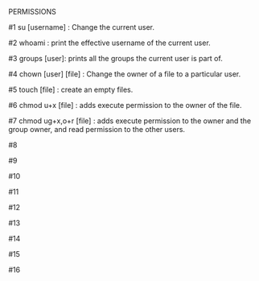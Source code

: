 PERMISSIONS

#1 su [username] : Change the current user.

#2 whoami : print the effective username of the current user.

#3 groups [user]: prints all the groups the current user is part of.

#4 chown [user] [file] : Change the owner of a file to a particular user. 

#5 touch [file] : create an empty files.

#6 chmod u+x [file] : adds execute permission to the owner of the file.

#7 chmod ug+x,o+r [file] : adds execute permission to the owner and the group owner, and read permission to the other users.

#8

#9

#10

#11

#12

#13

#14

#15

#16

